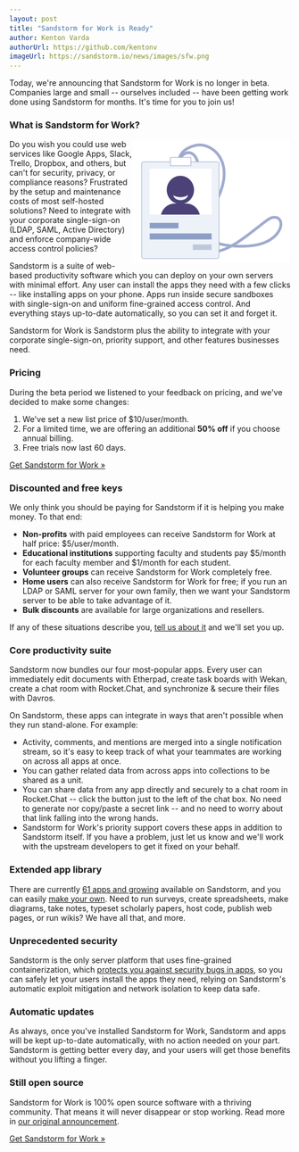 ```yaml
---
layout: post
title: "Sandstorm for Work is Ready"
author: Kenton Varda
authorUrl: https://github.com/kentonv
imageUrl: https://sandstorm.io/news/images/sfw.png
---
```


Today, we're announcing that Sandstorm for Work is no longer in beta. Companies large and small -- ourselves included -- have been getting work done using Sandstorm for months. It's time for you to join us!

### What is Sandstorm for Work?

<img style="float: right; width: 283px; height: 221px;" src="/images/business-ldap.png">

Do you wish you could use web services like Google Apps, Slack, Trello, Dropbox, and others, but can't for security, privacy, or compliance reasons? Frustrated by the setup and maintenance costs of most self-hosted solutions? Need to integrate with your corporate single-sign-on (LDAP, SAML, Active Directory) and enforce company-wide access control policies?

Sandstorm is a suite of web-based productivity software which you can deploy on your own servers with minimal effort. Any user can install the apps they need with a few clicks -- like installing apps on your phone. Apps run inside secure sandboxes with single-sign-on and uniform fine-grained access control. And everything stays up-to-date automatically, so you can set it and forget it.

Sandstorm for Work is Sandstorm plus the ability to integrate with your corporate single-sign-on, priority support, and other features businesses need.

### Pricing

During the beta period we listened to your feedback on pricing, and we've decided to make some changes:

1. We've set a new list price of $10/user/month.
2. For a limited time, we are offering an additional **50% off** if you choose annual billing.
3. Free trials now last 60 days.

<a class="linkbutton" href="https://sandstorm.io/get-feature-key">Get Sandstorm for Work &raquo;</a>

### Discounted and free keys

We only think you should be paying for Sandstorm if it is helping you make money. To that end:

* **Non-profits** with paid employees can receive Sandstorm for Work at half price: $5/user/month.
* **Educational institutions** supporting faculty and students pay $5/month for each faculty member and $1/month for each student.
* **Volunteer groups** can receive Sandstorm for Work completely free.
* **Home users** can also receive Sandstorm for Work for free; if you run an LDAP or SAML server for your own family, then we want your Sandstorm server to be able to take advantage of it.
* **Bulk discounts** are available for large organizations and resellers.

If any of these situations describe you, [tell us about it](mailto:sales@sandstorm.io) and we'll set you up.

### Core productivity suite

Sandstorm now bundles our four most-popular apps. Every user can immediately edit documents with Etherpad, create task boards with Wekan, create a chat room with Rocket.Chat, and synchronize & secure their files with Davros.

On Sandstorm, these apps can integrate in ways that aren't possible when they run stand-alone. For example:

* Activity, comments, and mentions are merged into a single notification stream, so it's easy to keep track of what your teammates are working on across all apps at once.
* You can gather related data from across apps into collections to be shared as a unit.
* You can share data from any app directly and securely to a chat room in Rocket.Chat -- click the button just to the left of the chat box. No need to generate nor copy/paste a secret link -- and no need to worry about that link falling into the wrong hands.
* Sandstorm for Work's priority support covers these apps in addition to Sandstorm itself. If you have a problem, just let us know and we'll work with the upstream developers to get it fixed on your behalf.

### Extended app library

There are currently [61 apps and growing](https://apps.sandstorm.io) available on Sandstorm, and you can easily [make your own](https://docs.sandstorm.io/en/latest/developing/). Need to run surveys, create spreadsheets, make diagrams, take notes, typeset scholarly papers, host code, publish web pages, or run wikis? We have all that, and more.

### Unprecedented security

Sandstorm is the only server platform that uses fine-grained containerization, which [protects you against security bugs in apps](https://docs.sandstorm.io/en/latest/using/security-non-events/), so you can safely let your users install the apps they need, relying on Sandstorm's automatic exploit mitigation and network isolation to keep data safe.

### Automatic updates

As always, once you've installed Sandstorm for Work, Sandstorm and apps will be kept up-to-date automatically, with no action needed on your part. Sandstorm is getting better every day, and your users will get those benefits without you lifting a finger.

### Still open source

Sandstorm for Work is 100% open source software with a thriving community. That means it will never disappear or stop working. Read more in [our original announcement](https://sandstorm.io/news/2016-04-06-sandstorm-for-work).

<a class="linkbutton" href="https://sandstorm.io/get-feature-key">Get Sandstorm for Work &raquo;</a>
